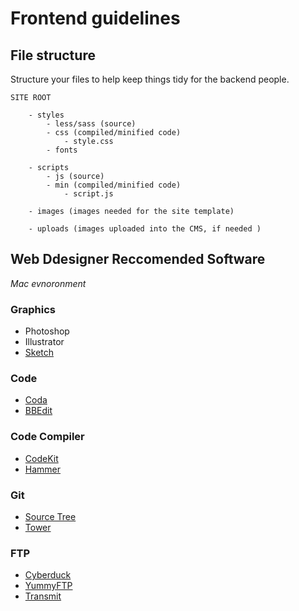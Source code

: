 # Frontend guidelines

## File structure

Structure your files to help keep things tidy for the backend people.

	SITE ROOT
		
		- styles
			- less/sass (source)
			- css (compiled/minified code)
				- style.css
			- fonts 
		
		- scripts
			- js (source)
			- min (compiled/minified code)
				- script.js
		
		- images (images needed for the site template)
			
		- uploads (images uploaded into the CMS, if needed )


## Web Ddesigner Reccomended Software

_Mac evnoronment_

### Graphics
* Photoshop
* Illustrator
* [Sketch](http://www.bohemiancoding.com/sketch/)

### Code
* [Coda](http://panic.com/coda/)
* [BBEdit](http://www.barebones.com/products/bbedit/)

### Code Compiler
* [CodeKit](http://incident57.com/codekit/)
* [Hammer](http://hammerformac.com/)

### Git
* [Source Tree](http://www.sourcetreeapp.com/)
* [Tower](http://www.git-tower.com/)

### FTP
* [Cyberduck](http://cyberduck.ch/)
* [YummyFTP](http://www.yummysoftware.com/)
* [Transmit](http://panic.com/transmit/)
